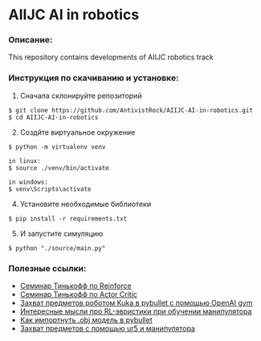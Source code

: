 # AIIJC AI in robotics
### Описание:
This repository contains developments of AIIJC robotics track

### Инструкция по скачиванию и установке:

1) Сначала склонируйте репозиторий
```console
$ git clone https://github.com/AntivistRock/AIIJC-AI-in-robotics.git
$ cd AIIJC-AI-in-robotics
```

2) Создйте виртуальное окружение
```console
$ python -m virtualenv venv

in linux:
$ source ./venv/bin/activate

in windows:
$ venv\Scripts\activate
```

4) Установите необходимые библиотеки
```console
$ pip install -r requirements.txt
```

5) И запустите симуляцию
```console
$ python "./source/main.py"
```

### Полезные ссылки:
* [Семинар Тинькофф по Reinforce](https://colab.research.google.com/drive/1U3-rixEJSEO7oNbjKVjFIEjVt0DiDiYs?usp=sharing)
* [Семинар Тинькофф по Actor Critic](https://colab.research.google.com/drive/1SFdsiSNGcisU51-28a2dZyO_k5g2PNKR?usp=sharing)
* [Захват предметов роботом Kuka в pybullet с помощью OpenAI gym](https://github.com/mahyaret/kuka_rl)
* [Интересные мысли про RL-эвристики при обучении манипулятора](https://hackernoon.com/using-reinforcement-learning-to-build-a-self-learning-grasping-robot-ld2m31w1)
* [Как импортнуть .obj модель в pybullet](https://towardsdatascience.com/simulate-images-for-ml-in-pybullet-the-quick-easy-way-859035b2c9dd)
* [Захват предметов с помощью ur5 и манипулятора](https://github.com/lzylucy/graspGripper)
